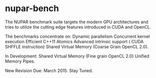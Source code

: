 # nupar-bench
The NUPAR benchmark suite targets the modern GPU architectures and tries to utilize the cutting edge features introduced in CUDA and OpenCL. 

The benchmarks concentrate on: Dynamic parallelism Concurrent kernel execution Efficient C++11 Atomics Advanced intrinsic support ( CUDA SHFFLE instruction) Shared Virtual Memory (Coarse Grain OpenCL 2.0).

In Development: Shared Virtual Memory (Fine grain OpenCL 2.0) Unified Memory Pipes.

New Revision Due: March 2015. Stay Tuned. 
